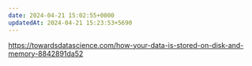 ```yaml
---
date: 2024-04-21 15:02:55+0000
updatedAt: 2024-04-21 15:23:53+5690
---
```

https://towardsdatascience.com/how-your-data-is-stored-on-disk-and-memory-8842891da52